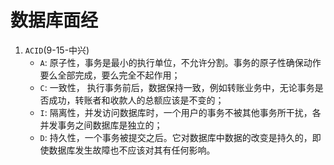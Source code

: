 # 数据库面经
1. `ACID`(9-15-中兴)
   - `A`: 原子性，事务是最小的执行单位，不允许分割。事务的原子性确保动作要么全部完成，要么完全不起作用；
   - `C`: 一致性， 执行事务前后，数据保持一致，例如转账业务中，无论事务是否成功，转账者和收款人的总额应该是不变的；
   - `I`: 隔离性，并发访问数据库时，一个用户的事务不被其他事务所干扰，各并发事务之间数据库是独立的；
   - `D`: 持久性，一个事务被提交之后。它对数据库中数据的改变是持久的，即使数据库发生故障也不应该对其有任何影响。